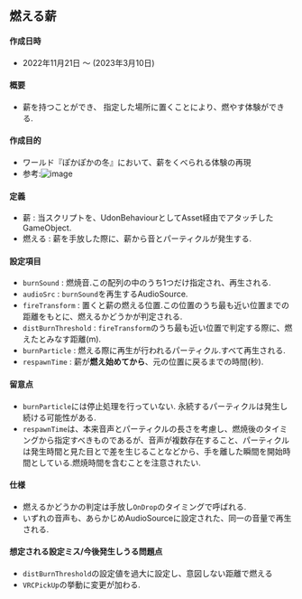 ## 燃える薪

#### 作成日時
- 2022年11月21日 ～ (2023年3月10日)

#### 概要
- 薪を持つことができ、
指定した場所に置くことにより、燃やす体験ができる.

#### 作成目的
- ワールド『ぽかぽかの冬』において、薪をくべられる体験の再現
- 参考:![image](/Image/ref_maki.png) 

#### 定義
- 薪 : 当スクリプトを、UdonBehaviourとしてAsset経由でアタッチしたGameObject.
- 燃える : 薪を手放した際に、薪から音とパーティクルが発生する.

#### 設定項目
- `burnSound` : 燃焼音.この配列の中のうち1つだけ指定され、再生される.
- `audioSrc` : `burnSound`を再生するAudioSource.
- `fireTransform` : 置くと薪の燃える位置.この位置のうち最も近い位置までの距離をもとに、燃えるかどうかが判定される.
- `distBurnThreshold` : `fireTransform`のうち最も近い位置で判定する際に、燃えたとみなす距離(m).
- `burnParticle` : 燃える際に再生が行われるパーティクル.すべて再生される.
- `respawnTime` : 薪が**燃え始めてから**、元の位置に戻るまでの時間(秒).

#### 留意点
- `burnParticle`には停止処理を行っていない. 永続するパーティクルは発生し続ける可能性がある.
- `respawnTime`は、本来音声とパーティクルの長さを考慮し、燃焼後のタイミングから指定すべきものであるが、音声が複数存在すること、パーティクルは発生時間と見た目とで差を生じることなどから、手を離した瞬間を開始時間としている.燃焼時間を含むことを注意されたい.

#### 仕様
- 燃えるかどうかの判定は手放し`OnDrop`のタイミングで呼ばれる.
- いずれの音声も、あらかじめAudioSourceに設定された、同一の音量で再生される.

#### 想定される設定ミス/今後発生しうる問題点
- `distBurnThreshold`の設定値を過大に設定し、意図しない距離で燃える
- `VRCPickUp`の挙動に変更が加わる.
